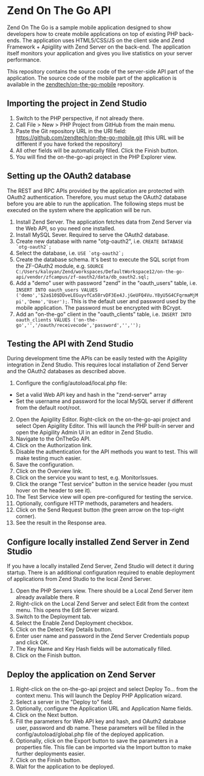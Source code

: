 Zend On The Go API
==================
Zend On The Go is a sample mobile application designed to show developers how to create mobile applications on top of existing PHP back-ends. The application uses HTML5/CSS/JS on the client side and Zend Framework + Apigility with Zend Server on the back-end. The application itself monitors your application and gives you live statistics on your server performance.

This repository contains the source code of the server-side API part of the application. The source code of the mobile part of the application is available in the [zendtech/on-the-go-mobile](https://github.com/zendtech/on-the-go-mobile) repository.

Importing the project in Zend Studio
------------------------------------
1. Switch to the PHP perspective, if not already there.
2. Call File > New > PHP Project from GitHub from the main menu.
3. Paste the Git repository URL in the URI field: https://github.com/zendtech/on-the-go-mobile.git (this URL will be different if you have forked the repository)
4. All other fields will be automatically filled. Click the Finish button.
5. You will find the on-the-go-api project in the PHP Explorer view.

Setting up the OAuth2 database
------------------------------
The REST and RPC APIs provided by the application are protected with OAuth2 authentication. Therefore, you must setup the OAuth2 database before you are able to run the application. The following steps must be executed on the system where the application will be run.

1. Install Zend Server. The application fetches data from Zend Server via the Web API, so you need one installed.
2. Install MySQL Sever. Required to serve the OAuth2 database.
3. Create new database with name "otg-oauth2", i.e. ```CREATE DATABASE `otg-oauth2`;```
4. Select the database, i.e. ```USE `otg-oauth2`;```
5. Create the database schema. It's best to execute the SQL script from the ZF-OAuth2 module, e.g. ```SOURCE C:/Users/kaloyan/Zend/workspaces/DefaultWorkspace12/on-the-go-api/vendor/zfcampus/zf-oauth2/data/db_oauth2.sql;```
6. Add a "demo" user with password "zend" in the "oauth_users" table, i.e. ```INSERT INTO oauth_users VALUES ('demo','$2a$10$DDveLEGuyvfCa58rvDF3Ee4J.jGeUFQ4Vu.Y8yU5G4CFqrmaMjMpi','Demo','User');```. This is the default user and password used by the mobile application. The password must be encrypted with BCrypt.
7. Add an "on-the-go" client in the "oauth_clients" table, i.e. ```INSERT INTO oauth_clients VALUES ('on-the-go','','/oauth/receivecode','password','','');```
 
Testing the API with Zend Studio
--------------------------------
During development time the APIs can be easily tested with the Apigility integration in Zend Studio. This requires local installation of Zend Server and the OAuth2 databases as described above.

1. Configure the config/autoload/local.php file:
  - Set a valid Web API key and hash in the "zend-server" array
  - Set the username and password for the local MySQL server if different from the default root/root.
2. Open the Apigility Editor. Right-click on the on-the-go-api project and select Open Apigility Editor. This will launch the PHP built-in server and open the Apigility Admin UI in an editor in Zend Studio.
3. Navigate to the OnTheGo API.
4. Click on the Authorization link.
5. Disable the authentication for the API methods you want to test. This will make testing much easier.
6. Save the configuration.
7. Click on the Overview link.
8. Click on the service you want to test, e.g. MonitorIssues.
9. Click the orange "Test service" button in the service header (you must hover on the header to see it).
10. The Test Service view will open pre-configured for testing the service.
11. Optionally, configure HTTP methods, parameters and headers.
12. Click on the Send Request button (the green arrow on the top-right corner).
13. See the result in the Response area.

Configure locally installed Zend Server in Zend Studio
------------------------------------------------------
If you have a locally installed Zend Server, Zend Studio will detect it during startup. There is an additional configuration required to enable deployment of applications from Zend Studio to the local Zend Server.

1. Open the PHP Servers view. There should be a Local Zend Server item already available there. R
2. Right-click on the Local Zend Server and select Edit from the context menu. This opens the Edit Server wizard.
3. Switch to the Deployment tab.
4. Select the Enable Zend Deployment checkbox.
5. Click on the Detect Key Details button.
6. Enter user name and password in the Zend Server Credentials popup and click OK.
7. The Key Name and Key Hash fields will be automatically filled.
8. Click on the Finish button.

Deploy the application on Zend Server
-------------------------------------
1. Right-click on the on-the-go-api project and select Deploy To... from the context menu. This will launch the Deploy PHP Application wizard.
2. Select a server in the "Deploy to" field.
3. Optionally, configure the Application URL and Application Name fields.
4. Click on the Next button.
5. Fill the parameters for Web API key and hash, and OAuth2 database user, password and db name. These parameters will be filled in the config/autoload/global.php file of the deployed application.
6. Optionally, click on the Export button to save the parameters in a properties file. This file can be imported via the Import button to make further deployments easier.
7. Click on the Finish button.
8. Wait for the application to be deployed.
